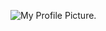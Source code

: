 ![My Profile Picture.](https://avatars0.githubusercontent.com/u/13610049?s=400&u=231b2e6ac9739a24f84aa24c54c5ed033e608717&v=4)
